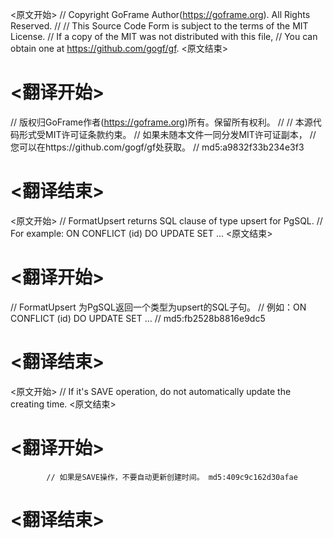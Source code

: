 
<原文开始>
// Copyright GoFrame Author(https://goframe.org). All Rights Reserved.
//
// This Source Code Form is subject to the terms of the MIT License.
// If a copy of the MIT was not distributed with this file,
// You can obtain one at https://github.com/gogf/gf.
<原文结束>

# <翻译开始>
// 版权归GoFrame作者(https://goframe.org)所有。保留所有权利。
//
// 本源代码形式受MIT许可证条款约束。
// 如果未随本文件一同分发MIT许可证副本，
// 您可以在https://github.com/gogf/gf处获取。
// md5:a9832f33b234e3f3
# <翻译结束>


<原文开始>
// FormatUpsert returns SQL clause of type upsert for PgSQL.
// For example: ON CONFLICT (id) DO UPDATE SET ...
<原文结束>

# <翻译开始>
// FormatUpsert 为PgSQL返回一个类型为upsert的SQL子句。
// 例如：ON CONFLICT (id) DO UPDATE SET ...
// md5:fb2528b8816e9dc5
# <翻译结束>


<原文开始>
// If it's SAVE operation, do not automatically update the creating time.
<原文结束>

# <翻译开始>
			// 如果是SAVE操作，不要自动更新创建时间。 md5:409c9c162d30afae
# <翻译结束>

